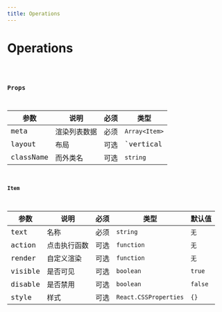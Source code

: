 ```yaml
---
title: Operations
---
```


# Operations

<code src="./Demo/index.tsx"/>

### Props

| 参数 | 说明| 必须 | 类型 |
|--|--|--| -- |
| meta | 渲染列表数据 | 必须 | `Array<Item>` |
| layout | 布局 | 可选 | `vertical | horizontal` |
| className | 而外类名 | 可选 | `string` |


#### Item

| 参数 | 说明| 必须 | 类型 | 默认值 |
|--|--|--| -- | -- |
| text | 名称 | 必须 | `string` | `无` |
| action | 点击执行函数 | 可选 | `function` | `无` |
| render | 自定义渲染 | 可选 | `function` | `无` |
| visible | 是否可见 | 可选 | `boolean` | `true` |
| disable | 是否禁用 | 可选 | `boolean` | `false` |
| style | 样式 | 可选 | `React.CSSProperties` | `{}` |
